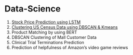 # Data-Science

1. [Stock Price Prediction using LSTM](https://github.com/jajawong/Data-Science/blob/main/Stock%20Price%20Prediction.ipynb)
2. [Clustering US Census Data using DBSCAN & Kmeans](https://github.com/jajawong/Data-Science/blob/main/Clustering%20US%20Census%20Data.ipynb)
3. Product Matching by using BERT
4. DBSCAN Clustering of Mall Customer Data
5. Clinical Trial Terminations Prediction
6. Prediction of helpfulness of Amazon’s video game reviews
